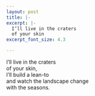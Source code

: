 ```yaml
---
layout: post
title: |-
excerpt: |-
  I’ll live in the craters
  of your skin
excerpt_font_size: 4.3

---
```


I’ll live in the craters  
of your skin,  
I’ll build a lean-to  
and watch the landscape change  
with the seasons.
